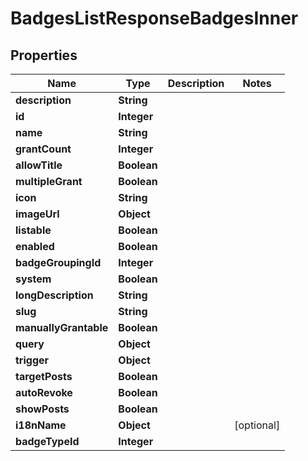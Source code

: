

# BadgesListResponseBadgesInner


## Properties

| Name | Type | Description | Notes |
|------------ | ------------- | ------------- | -------------|
|**description** | **String** |  |  |
|**id** | **Integer** |  |  |
|**name** | **String** |  |  |
|**grantCount** | **Integer** |  |  |
|**allowTitle** | **Boolean** |  |  |
|**multipleGrant** | **Boolean** |  |  |
|**icon** | **String** |  |  |
|**imageUrl** | **Object** |  |  |
|**listable** | **Boolean** |  |  |
|**enabled** | **Boolean** |  |  |
|**badgeGroupingId** | **Integer** |  |  |
|**system** | **Boolean** |  |  |
|**longDescription** | **String** |  |  |
|**slug** | **String** |  |  |
|**manuallyGrantable** | **Boolean** |  |  |
|**query** | **Object** |  |  |
|**trigger** | **Object** |  |  |
|**targetPosts** | **Boolean** |  |  |
|**autoRevoke** | **Boolean** |  |  |
|**showPosts** | **Boolean** |  |  |
|**i18nName** | **Object** |  |  [optional] |
|**badgeTypeId** | **Integer** |  |  |



